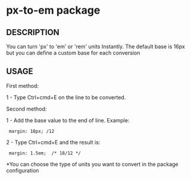 # px-to-em package

DESCRIPTION
-----------

You can turn 'px' to 'em' or 'rem' units Instantly.
The default base is 16px but you can define a custom base for each conversion



USAGE
-----

First method:

1 - Type Ctrl+cmd+E on the line to be converted.


Second method:

1 - Add the base value to the end of line. Example:

	 margin: 18px; /12


2 - Type Ctrl+cmd+E and the result is:

	 margin: 1.5em;  /* 18/12 */



*You can choose the type of units you want to convert in the package configuration
